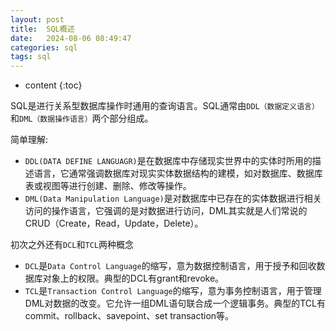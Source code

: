 ```yaml
---
layout: post
title:  SQL概述
date:   2024-08-06 08:49:47
categories: sql
tags: sql
---
```


* content
{:toc}

SQL是进行关系型数据库操作时通用的查询语言。SQL通常由``DDL（数据定义语言）``和``DML（数据操作语言）``两个部分组成。

简单理解:
- ``DDL(DATA DEFINE LANGUAGR)``是在数据库中存储现实世界中的实体时所用的描述语言，它通常强调数据库对现实实体数据结构的建模，如对数据库、数据库表或视图等进行创建、删除、修改等操作。
- ``DML(Data Manipulation Language)``是对数据库中已存在的实体数据进行相关访问的操作语言，它强调的是对数据进行访问，DML其实就是人们常说的CRUD（Create，Read，Update，Delete）。

初次之外还有``DCL``和``TCL``两种概念
- ``DCL``是``Data Control Language``的缩写，意为数据控制语言，用于授予和回收数据库对象上的权限。典型的DCL有grant和revoke。
- ``TCL``是``Transaction Control Language``的缩写，意为事务控制语言，用于管理DML对数据的改变。它允许一组DML语句联合成一个逻辑事务。典型的TCL有commit、rollback、savepoint、set transaction等。